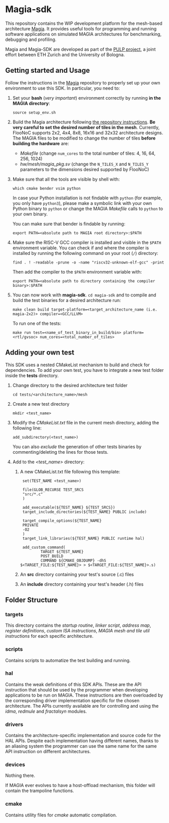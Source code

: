# Magia-sdk
This repository contains the WIP development platform for the mesh-based architecture [Magia](https://github.com/pulp-platform/MAGIA/tree/main).
It provides useful tools for programming and running software applications on simulated MAGIA architectures for benchmarking, debugging and profiling.

Magia and Magia-SDK are developed as part of the [PULP project](https://pulp-platform.org/index.html), a joint effort between ETH Zurich and the University of Bologna.

## Getting started and Usage
Follow the instructions in the [Magia](https://github.com/pulp-platform/MAGIA/tree/main) repository to properly set up your own environment to use this SDK. In particular, you need to:

1. Set your **bash** (*very important*) environment correctly by running **in the MAGIA directory**: 
    
    `source setup_env.sh`

2. Build the Magia architecture following [the repository instructions](https://github.com/pulp-platform/MAGIA/tree/main). **Be very careful to set the desired number of tiles in the mesh**. Currently, FlooNoC supports 2x2, 4x4, 8x8, 16x16 and 32x32 architecture designs. The MAGIA files to be modified to change the number of tiles **before building the hardware** are:

    - *Makefile* (change `num_cores` to the total number of tiles: 4, 16, 64, 256, 1024)
    - *hw/mesh/magia_pkg.sv* (change the `N_TILES_X` and `N_TILES_Y` parameters to the dimensions desired supported by FlooNoC)

3. Make sure that all the tools are visible by shell with:

    `which cmake bender vsim python`

    In case your Python installation is not findable with `python` (for example, you only have `python3`), please make a symbolic link with your own Python binary to `python` or change the MAGIA *Makefile* calls to `python` to your own binary.

    You can make sure that bender is findable by running:

    `export PATH=<absolute path to MAGIA root directory>:$PATH`

4. Make sure the RISC-V GCC compiler is installed and visible in the `$PATH` environment variable. You can check if and where the compiler is installed by running the following command on your root (`/`) directory:

    `find . ! -readable -prune -o -name "riscv32-unknown-elf-gcc" -print`

    Then add the compiler to the `$PATH` environment variable with:

    `export PATH=<absolute path to directory containing the compiler binary>:$PATH`

5. You can now work with **magia-sdk**. `cd magia-sdk` and to compile and build the test binaries for a desired architecture run:

    `make clean build target-platform=<target_architecture_name (i.e. magia-2x2)> compiler=<GCC/LLVM>`

    To run one of the tests:

    `make run test=<name_of_test_binary_in_build/bin> platform=<rtl/gvsoc> num_cores=<total_number_of_tiles>`

## Adding your own test
This SDK uses a nested CMakeList mechanism to build and check for dependencies.
To add your own test, you have to integrate a new test folder inside the **tests** directory.

1. Change directory to the desired architecture test folder

    `cd tests/<architecture_name>/mesh`

2. Create a new test directory

    `mkdir <test_name>`

3. Modify the *CMakeList.txt* file in the current mesh directory, adding the following line:

    `add_subdirectory(<test_name>)`

    You can also *exclude* the generation of other tests binaries by commenting/deleting the lines for those tests.

4. Add to the *\<test_name\>* directory:

    1. A new CMakeList.txt file following this template:
    
            set(TEST_NAME <test_name>)

            file(GLOB_RECURSE TEST_SRCS
            "src/*.c"
            )

            add_executable(${TEST_NAME} ${TEST_SRCS})
            target_include_directories(${TEST_NAME} PUBLIC include)

            target_compile_options(${TEST_NAME}
            PRIVATE
            -O2
            )
            target_link_libraries(${TEST_NAME} PUBLIC runtime hal)

            add_custom_command(
                    TARGET ${TEST_NAME}
                    POST_BUILD
                    COMMAND ${CMAKE_OBJDUMP} -dhS $<TARGET_FILE:${TEST_NAME}> > $<TARGET_FILE:${TEST_NAME}>.s)
    
    2. An **src** directory containing your test's source (.c) files

    3. An **include** directory containing your test's header (.h) files

## Folder Structure

### targets
This directory contains the *startup routine*, *linker script*, *address map*, *register definitions*, *custom ISA instructions*, *MAGIA mesh and tile util instructions* for each specific architecture.

### scripts
Contains scripts to automatize the test building and running.

### hal
Contains the weak definitions of this SDK APIs. These are the API instruction that should be used by the programmer when developing applications to be run on MAGIA. These instructions are then overloaded by the corresponding driver implementation specific for the chosen architecture. The APIs currently available are for controlling and using the *idma*, *redmule* and *fractalsyn* modules.

### drivers
Contains the architecture-specific implementation and source code for the HAL APIs. Despite each implementation having different names, thanks to an aliasing system the programmer can use the same name for the same API instruction on different architectures.

### devices
Nothing there. 

If MAGIA ever evolves to have a host-offload mechanism, this folder will contain the trampoline functions.

### cmake
Contains utility files for *cmake* automatic compilation.

